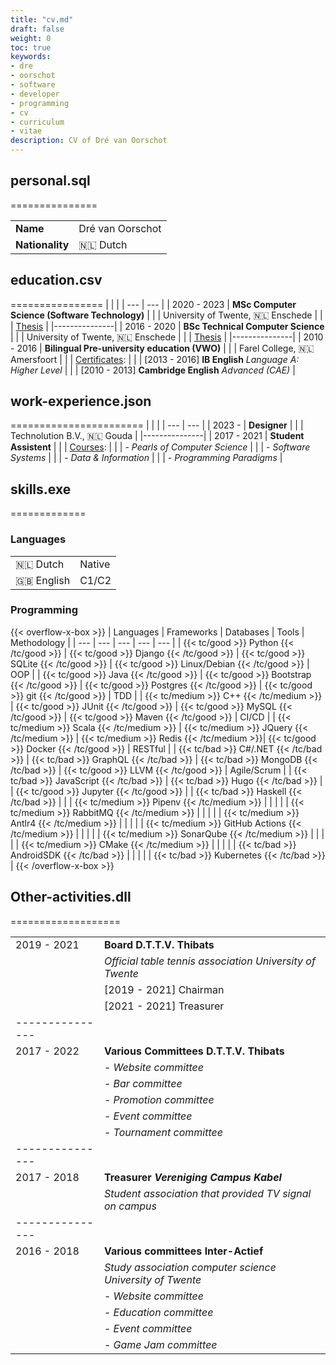 ```yaml
---
title: "cv.md"
draft: false
weight: 0
toc: true
keywords:
- dre
- oorschot
- software
- developer
- programming
- cv
- curriculum
- vitae
description: CV of Dré van Oorschot
---
```


## personal.sql
===============

|                 |                         |
| ---             | ---                     |
| **Name**        | Dré van Oorschot        |
| **Nationality** | 🇳🇱 Dutch                |

## education.csv
================
|               |                                                         |
| ---           | ---                                                     |
| 2020 - 2023   | **MSc Computer Science (Software Technology)**          |
|               | University of Twente, 🇳🇱 Enschede                       |
|               | [Thesis](https://essay.utwente.nl/96536/)               |
|---------------|
| 2016 - 2020   | **BSc Technical Computer Science**                      |
|               | University of Twente, 🇳🇱 Enschede                       |
|               | [Thesis](https://essay.utwente.nl/80589/)               |
|---------------|
| 2010 - 2016   | **Bilingual Pre-university education (VWO)**            |
|               | Farel College, 🇳🇱 Amersfoort                            |
|               | <u>Certificates</u>:                                    |
|               | [2013 - 2016] **IB English** *Language A: Higher Level* |
|               | [2010 - 2013] **Cambridge English** *Advanced (CAE)*    |

## work-experience.json
=======================
|               |                                                         |
| ---           | ---                                                     |
| 2023 -        | **Designer**                                            |
|               | Technolution B.V., 🇳🇱 Gouda                             |
|---------------|
| 2017 - 2021   | **Student Assistent**                                   |
|               | <u>Courses</u>:                                         |
|               | - *Pearls of Computer Science*                          |
|               | - *Software Systems*                                    |
|               | - *Data & Information*                                  |
|               | - *Programming Paradigms*                               |


## skills.exe
=============
### Languages

|               |                                                         |
| ---           | ---                                                     |
| 🇳🇱 Dutch      | Native                                                  |
| 🇬🇧 English    | C1/C2                                                   |

### Programming
{{< overflow-x-box >}}
| Languages                                     | Frameworks                                    | Databases                                 | Tools                                                 | Methodology  |
| ---                                           | ---                                           | ---                                       | ---                                                   | ---          |
| {{< tc/good >}} Python {{< /tc/good >}}       | {{< tc/good >}} Django {{< /tc/good >}}       | {{< tc/good >}} SQLite {{< /tc/good >}}   | {{< tc/good >}} Linux/Debian {{< /tc/good >}}         | OOP          |
| {{< tc/good >}} Java {{< /tc/good >}}         | {{< tc/good >}} Bootstrap {{< /tc/good >}}    | {{< tc/good >}} Postgres {{< /tc/good >}} | {{< tc/good >}} git {{< /tc/good >}}                  | TDD          |
| {{< tc/medium >}} C++ {{< /tc/medium >}}      | {{< tc/good >}} JUnit {{< /tc/good >}}        | {{< tc/good >}} MySQL {{< /tc/good >}}    | {{< tc/good >}} Maven {{< /tc/good >}}                | CI/CD        |
| {{< tc/medium >}} Scala {{< /tc/medium >}}    | {{< tc/medium >}} JQuery {{< /tc/medium >}}   | {{< tc/medium >}} Redis {{< /tc/medium >}}| {{< tc/good >}} Docker {{< /tc/good >}}               | RESTful      |
| {{< tc/bad >}} C#/.NET {{< /tc/bad >}}        | {{< tc/bad >}} GraphQL {{< /tc/bad >}}        | {{< tc/bad >}} MongoDB {{< /tc/bad >}}    | {{< tc/good >}} LLVM {{< /tc/good >}}                 | Agile/Scrum  |
| {{< tc/bad >}} JavaScript {{< /tc/bad >}}     | {{< tc/bad >}} Hugo {{< /tc/bad >}}           |                                           | {{< tc/good >}} Jupyter {{< /tc/good >}}              |
| {{< tc/bad >}} Haskell {{< /tc/bad >}}        |                                               |                                           | {{< tc/medium >}} Pipenv {{< /tc/medium >}}           |
|                                               |                                               |                                           | {{< tc/medium >}} RabbitMQ {{< /tc/medium >}}         |
|                                               |                                               |                                           | {{< tc/medium >}} Antlr4 {{< /tc/medium >}}           |
|                                               |                                               |                                           | {{< tc/medium >}} GitHub Actions {{< /tc/medium >}}   |
|                                               |                                               |                                           | {{< tc/medium >}} SonarQube {{< /tc/medium >}}        |
|                                               |                                               |                                           | {{< tc/medium >}} CMake {{< /tc/medium >}}            |
|                                               |                                               |                                           | {{< tc/bad >}} AndroidSDK {{< /tc/bad >}}             |
|                                               |                                               |                                           | {{< tc/bad >}} Kubernetes {{< /tc/bad >}}             |
{{< /overflow-x-box >}}
## Other-activities.dll
===================

|               |                                                           |
| ---           | ---                                                       |
| 2019 - 2021   | **Board D.T.T.V. Thibats**                                |
|               | *Official table tennis association University of Twente*  |
|               | [2019 - 2021] Chairman                                    |
|               | [2021 - 2021] Treasurer                                   |
|---------------|
| 2017 - 2022   | **Various Committees D.T.T.V. Thibats**                   |
|               | - *Website committee*                                     |
|               | - *Bar committee*                                         |
|               | - *Promotion committee*                                   |
|               | - *Event committee*                                       |
|               | - *Tournament committee*                                  |
|---------------|
| 2017 - 2018   | **Treasurer *Vereniging Campus Kabel***                   |
|               | *Student association that provided TV signal on campus*   |
|---------------|
| 2016 - 2018   | **Various committees Inter-Actief**                       |
|               | *Study association computer science University of Twente* |
|               | - *Website committee*                                     |
|               | - *Education committee*                                   |
|               | - *Event committee*                                       |
|               | - *Game Jam committee*                                    |
